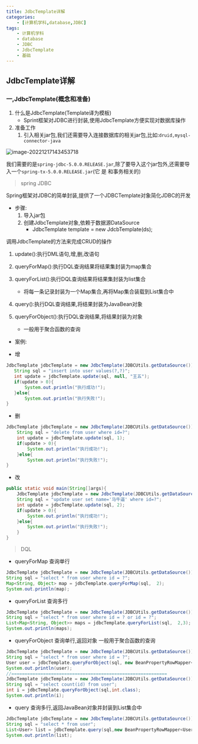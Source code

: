 ```yaml
---
title: JdbcTemplate详解
categories:
    - [计算机学科,database,JDBC]
tags:
    - 计算机学科
    - database
    - JDBC
    - JdbcTemplate
    - 基础
---
```


## JdbcTemplate详解

### 一,JdbcTemplate(概念和准备)

1.  什么是JdbcTemplate(Template译为模板)
    -  Sprint框架对JDBC进行封装,使用JdbcTemplate方便实现对数据库操作
2.  准备工作
    1.  引入相关jar包,我们还需要导入连接数据库的相关jar包,比如:`druid,mysql-connector-java`

![image-20221217143453718](https://gitee.com/Doukaixin/note_image/raw/master/https://gitee.com/doukaixin/note_image/image-20221217143453718.png)

我们需要的是`spring-jdbc-5.0.0.RELEASE.jar`,除了要导入这个jar包外,还需要导入一个`spring-tx-5.0.0.RELEASE.jar`(它 是 和事务相关的)

> spring JDBC

Spring框架对JDBC的简单封装,提供了一个JDBCTemplate对象简化JDBC的开发

- 步骤:
    1. 导入jar包
    2. 创建JdbcTemplate对象,依赖于数据源DataSource
        - JdbcTemplate template = new JdcbTemplate(ds);

调用JdbcTemplate的方法来完成CRUD的操作

1. update():执行DML语句,增,删,改语句

2. queryForMap():执行DQL查询结果将结果集封装为map集合

3. queryForList():执行DQL查询结果将结果集封装为list集合
    - 将每一条记录封装为一个Map集合,再将Map集合装载到List集合中

4. query():执行DQL查询结果,将结果封装为JavaBean对象

5. queryForObject():执行DQL查询结果,将结果封装为对象
    - 一般用于聚合函数的查询

- 案例:

- 增

```java
JdbcTemplate jdbcTemplate = new JdbcTemplate(JDBCUtils.getDataSource());
   String sql = "insert into user values(?,?)";
   int update = jdbcTemplate.update(sql, null, "王五");
   if(update > 0){
       System.out.println("执行成功!");
   }else{
       System.out.println("执行失败!");
}
```

- 删

```java
JdbcTemplate jdbcTemplate = new JdbcTemplate(JDBCUtils.getDataSource());
    String sql = "delete from user where id=?";
    int update = jdbcTemplate.update(sql, 1);
    if(update > 0){
        System.out.println("执行成功!");
    }else{
        System.out.println("执行失败!");
}
```

- 改

```java
public static void main(String[]args){
    JdbcTemplate jdbcTemplate = new JdbcTemplate(JDBCUtils.getDataSource());
    String sql = "update user set name='马牛逼' where id=?";
    int update = jdbcTemplate.update(sql, 2);
    if(update > 0){
        System.out.println("执行成功!");
    }else{
        System.out.println("执行失败!");
    }
}
```

> DQL

- queryForMap 查询单行

```java
JdbcTemplate jdbcTemplate = new JdbcTemplate(JDBCUtils.getDataSource());
String sql = "select * from user where id = ?";
Map<String, Object> map = jdbcTemplate.queryForMap(sql,  2);
System.out.println(map);
```

- queryForList 查询多行

```java
JdbcTemplate jdbcTemplate = new JdbcTemplate(JDBCUtils.getDataSource());
String sql = "select * from user where id = ? or id = ?";
List<Map<String, Object>> maps = jdbcTemplate.queryForList(sql,  2,3);
System.out.println(maps);
```

- queryForObject 查询单行,返回对象 一般用于聚合函数的查询

```java
JdbcTemplate jdbcTemplate = new JdbcTemplate(JDBCUtils.getDataSource());
String sql = "select * from user where id = ?";
User user = jdbcTemplate.queryForObject(sql, new BeanPropertyRowMapper<User>(User.class), 2);
System.out.println(user);
//===========================================================
JdbcTemplate jdbcTemplate = new JdbcTemplate(JDBCUtils.getDataSource());
String sql = "select count(id) from user";
int i = jdbcTemplate.queryForObject(sql,int.class);
System.out.println(i);
```

- query 查询多行,返回JavaBean对象并封装到List集合中

```java
JdbcTemplate jdbcTemplate = new JdbcTemplate(JDBCUtils.getDataSource());
String sql = "select * from user";
List<User> list = jdbcTemplate.query(sql,new BeanPropertyRowMapper<User>(User.class));
System.out.println(list);
```
